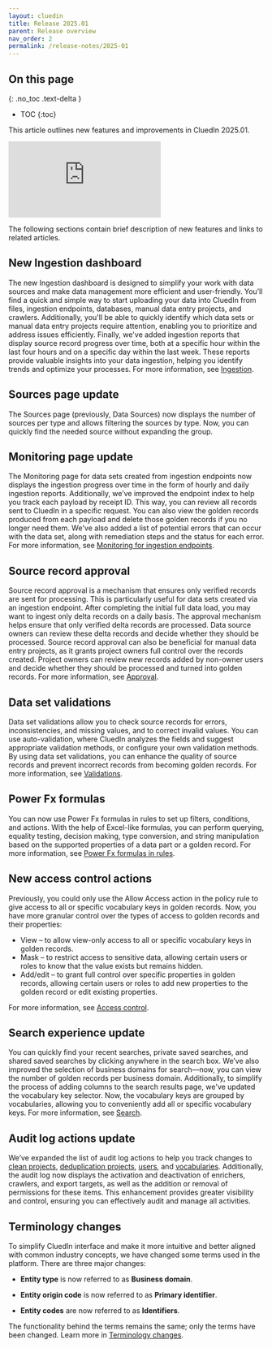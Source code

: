 ```yaml
---
layout: cluedin
title: Release 2025.01
parent: Release overview
nav_order: 2
permalink: /release-notes/2025-01
---
```

## On this page
{: .no_toc .text-delta }
- TOC
{:toc}

This article outlines new features and improvements in CluedIn 2025.01.

<div class="videoFrame">
<iframe src="https://player.vimeo.com/video/1069532711?h=29e7adc1a0&amp;title=0&amp;byline=0&amp;portrait=0&amp;badge=0&amp;autopause=0&amp;player_id=0&amp;app_id=58479" frameborder="0" allow="autoplay; fullscreen; picture-in-picture; clipboard-write" title="What&#039;s new in CluedIn 2025.01"></iframe>
</div>

The following sections contain brief description of new features and links to related articles.

## New Ingestion dashboard

The new Ingestion dashboard is designed to simplify your work with data sources and make data management more efficient and user-friendly. You’ll find a quick and simple way to start uploading your data into CluedIn from files, ingestion endpoints, databases, manual data entry projects, and crawlers. Additionally, you'll be able to quickly identify which data sets or manual data entry projects require attention, enabling you to prioritize and address issues efficiently. Finally, we've added ingestion reports that display source record progress over time, both at a specific hour within the last four hours and on a specific day within the last week. These reports provide valuable insights into your data ingestion, helping you identify trends and optimize your processes. For more information, see [Ingestion](/integration).

## Sources page update

The Sources page (previously, Data Sources) now displays the number of sources per type and allows filtering the sources by type. Now, you can quickly find the needed source without expanding the group.

## Monitoring page update

The Monitoring page for data sets created from ingestion endpoints now displays the ingestion progress over time in the form of hourly and daily ingestion reports. Additionally, we’ve improved the endpoint index to help you track each payload by receipt ID. This way, you can review all records sent to CluedIn in a specific request. You can also view the golden records produced from each payload and delete those golden records if you no longer need them. We've also added a list of potential errors that can occur with the data set, along with remediation steps and the status for each error. For more information, see [Monitoring for ingestion endpoints](/integration/additional-operations-on-records/monitoring#monitoring-for-ingestion-endpoints).

## Source record approval

Source record approval is a mechanism that ensures only verified records are sent for processing. This is particularly useful for data sets created via an ingestion endpoint. After completing the initial full data load, you may want to ingest only delta records on a daily basis. The approval mechanism helps ensure that only verified delta records are processed. Data source owners can review these delta records and decide whether they should be processed. Source record approval can also be beneficial for manual data entry projects, as it grants project owners full control over the records created. Project owners can review new records added by non-owner users and decide whether they should be processed and turned into golden records. For more information, see [Approval](/integration/additional-operations-on-records/approval).

## Data set validations

Data set validations allow you to check source records for errors, inconsistencies, and missing values, and to correct invalid values. You can use auto-validation, where CluedIn analyzes the fields and suggest appropriate validation methods, or configure your own validation methods. By using data set validations, you can enhance the quality of source records and prevent incorrect records from becoming golden records. For more information, see [Validations](/integration/additional-operations-on-records/validations).

## Power Fx formulas

You can now use Power Fx formulas in rules to set up filters, conditions, and actions. With the help of Excel-like formulas, you can perform querying, equality testing, decision making, type conversion, and string manipulation based on the supported properties of a data part or a golden record. For more information, see [Power Fx formulas in rules](/management/rules/power-fx-formulas).

## New access control actions

Previously, you could only use the Allow Access action in the policy rule to give access to all or specific vocabulary keys in golden records. Now, you have more granular control over the types of access to golden records and their properties:

- View – to allow view-only access to all or specific vocabulary keys in golden records.
- Mask – to restrict access to sensitive data, allowing certain users or roles to know that the value exists but remains hidden.
- Add/edit – to grant full control over specific properties in golden records, allowing certain users or roles to add new properties to the golden record or edit existing properties.

For more information, see [Access control](/management/access-control).

## Search experience update

You can quickly find your recent searches, private saved searches, and shared saved searches by clicking anywhere in the search box. We’ve also improved the selection of business domains for search—now, you can view the number of golden records per business domain. Additionally, to simplify the process of adding columns to the search results page, we've updated the vocabulary key selector. Now, the vocabulary keys are grouped by vocabularies, allowing you to conveniently add all or specific vocabulary keys. For more information, see [Search](/key-terms-and-features/search).

## Audit log actions update
      
We’ve expanded the list of audit log actions to help you track changes to [clean projects](/preparation/clean/clean-reference#clean-project-audit-log-actions), [deduplication projects](/management/deduplication/deduplication-reference#deduplication-project-audit-log-actions), [users](/administration/user-management#user-management-reference), and [vocabularies](/management/data-catalog/vocabulary#ocabulary-overview). Additionally, the audit log now displays the activation and deactivation of enrichers, crawlers, and export targets, as well as the addition or removal of permissions for these items. This enhancement provides greater visibility and control, ensuring you can effectively audit and manage all activities.

## Terminology changes

To simplify CluedIn interface and make it more intuitive and better aligned with common industry concepts, we have changed some terms used in the platform. There are three major changes:

- **Entity type** is now referred to as **Business domain**.

- **Entity origin code** is now referred to as **Primary identifier**.

- **Entity codes** are now referred to as **Identifiers**.

The functionality behind the terms remains the same; only the terms have been changed. Learn more in [Terminology changes](/release-notes/terminology-changes).
